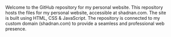 Welcome to the GitHub repository for my personal website. This repository hosts the files for my personal website, accessible at shadnan.com. The site is built using HTML, CSS & JavaScript. The repository is connected to my custom domain (shadnan.com) to provide a seamless and professional web presence.
